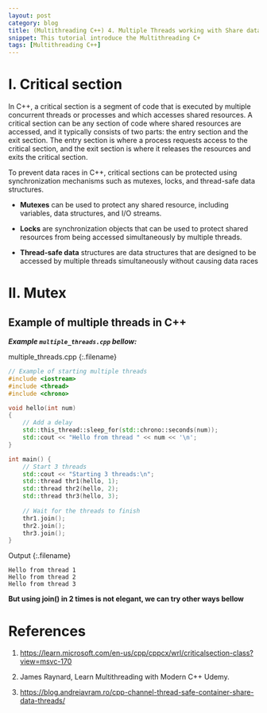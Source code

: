 ```yaml
---
layout: post
category: blog
title: (Multithreading C++) 4. Multiple Threads working with Share data
snippet: This tutorial introduce the Multithreading C+
tags: [Multithreading C++]
---
```


# I. Critical section 
In C++, a critical section is a segment of code that is executed by multiple concurrent threads or processes and which accesses shared resources. A critical section can be any section of code where shared resources are accessed, and it typically consists of two parts: the entry section and the exit section.  The entry section is where a process requests access to the critical section, and the exit section is where it releases the resources and exits the critical section.

To prevent data races in C++, critical sections can be protected using synchronization mechanisms such as mutexes, locks, and thread-safe data structures.

- **Mutexes** can be used to protect any shared resource, including variables, data structures, and I/O streams.

- **Locks** are synchronization objects that can be used to protect shared resources from being accessed simultaneously by multiple threads.

- **Thread-safe data** structures are data structures that are designed to be accessed by multiple threads simultaneously without causing data races

# II. Mutex


## Example of multiple threads in C++

___Example ```multiple_threads.cpp``` bellow:___ 

multiple_threads.cpp
{:.filename}
```c++
// Example of starting multiple threads
#include <iostream>
#include <thread>
#include <chrono>

void hello(int num)
{
	// Add a delay
	std::this_thread::sleep_for(std::chrono::seconds(num));
	std::cout << "Hello from thread " << num << '\n';
}

int main() {
	// Start 3 threads
	std::cout << "Starting 3 threads:\n";
	std::thread thr1(hello, 1);
	std::thread thr2(hello, 2);
	std::thread thr3(hello, 3);
	
	// Wait for the threads to finish
	thr1.join();
	thr2.join();
	thr3.join();
}
```
Output
{:.filename}
```
Hello from thread 1
Hello from thread 2
Hello from thread 3
```

<div class="tip">
<b> But using join() in 2 times is not elegant, we can try other ways bellow</b>
</div>


# References
1. https://learn.microsoft.com/en-us/cpp/cppcx/wrl/criticalsection-class?view=msvc-170

4. James Raynard, Learn Multithreading with Modern C++ Udemy.
5. https://blog.andreiavram.ro/cpp-channel-thread-safe-container-share-data-threads/



